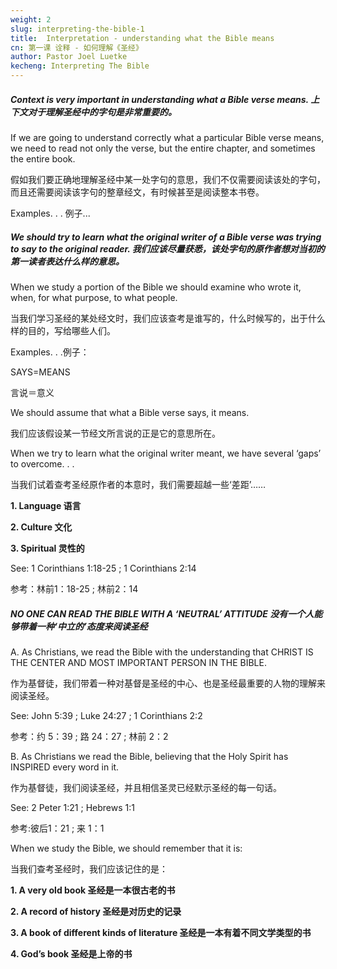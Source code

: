 ```yaml
---
weight: 2
slug: interpreting-the-bible-1
title:  Interpretation - understanding what the Bible means
cn: 第一课 诠释 - 如何理解《圣经》
author: Pastor Joel Luetke
kecheng: Interpreting The Bible
---
```



##### Context is very important in understanding what a Bible verse means. 上下文对于理解圣经中的字句是非常重要的。

If we are going to understand correctly what a particular Bible verse means, we need to read not only the verse, but the entire chapter, and sometimes the entire book.

假如我们要正确地理解圣经中某一处字句的意思，我们不仅需要阅读该处的字句，而且还需要阅读该字句的整章经文，有时候甚至是阅读整本书卷。

Examples. . . 例子...

##### We should try to learn what the original writer of a Bible verse was trying to say to the original reader. 我们应该尽量获悉，该处字句的原作者想对当初的第一读者表达什么样的意思。

When we study a portion of the Bible we should examine who wrote it, when, for what purpose, to what people.

当我们学习圣经的某处经文时，我们应该查考是谁写的，什么时候写的，出于什么样的目的，写给哪些人们。

Examples. . .例子：

SAYS=MEANS

言说＝意义

We should assume that what a Bible verse says, it means.

我们应该假设某一节经文所言说的正是它的意思所在。

When we try to learn what the original writer meant, we have several ‘gaps’ to overcome. . .

当我们试着查考圣经原作者的本意时，我们需要超越一些‘差距’……

**1\. Language 语言**

**2\. Culture 文化**

**3\. Spiritual 灵性的**

See: 1 Corinthians 1:18-25 ; 1 Corinthians 2:14

参考：林前1：18-25 ; 林前2：14

##### NO ONE CAN READ THE BIBLE WITH A ‘NEUTRAL’ ATTITUDE 没有一个人能够带着一种‘中立的’态度来阅读圣经

A. As Christians, we read the Bible with the understanding that CHRIST IS THE CENTER AND MOST IMPORTANT PERSON IN THE BIBLE.

作为基督徒，我们带着一种对基督是圣经的中心、也是圣经最重要的人物的理解来阅读圣经。

See: John 5:39 ; Luke 24:27 ; 1 Corinthians 2:2

参考：约 5：39 ; 路 24：27 ; 林前 2：2

B. As Christians we read the Bible, believing that the Holy Spirit has INSPIRED every word in it.

作为基督徒，我们阅读圣经，并且相信圣灵已经默示圣经的每一句话。

See: 2 Peter 1:21 ; Hebrews 1:1

参考:彼后1：21 ; 来 1：1

When we study the Bible, we should remember that it is:

当我们查考圣经时，我们应该记住的是：

**1\. A very old book 圣经是一本很古老的书**

**2\. A record of history 圣经是对历史的记录**

**3\. A book of different kinds of literature 圣经是一本有着不同文学类型的书**

**4\. God’s book 圣经是上帝的书**
